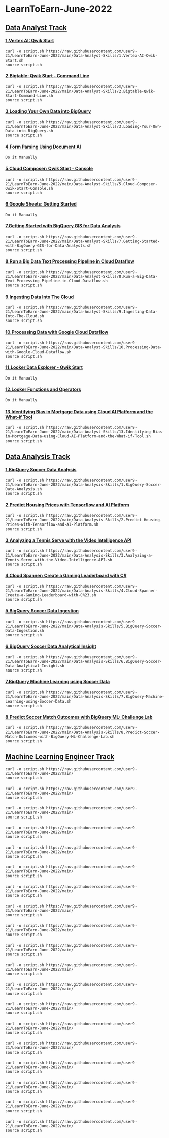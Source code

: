 # LearnToEarn-June-2022


## [Data Analyst Track](https://www.cloudskillsboost.google/games/2854)

#### [1.Vertex AI: Qwik Start](https://github.com/user9-21/LearnToEarn-June-2022/blob/main/Data-Analyst-Skills/1.Vertex-AI-Qwik-Start.sh)
```
curl -o script.sh https://raw.githubusercontent.com/user9-21/LearnToEarn-June-2022/main/Data-Analyst-Skills/1.Vertex-AI-Qwik-Start.sh
source script.sh

```
 
#### [2.Bigtable: Qwik Start - Command Line](https://github.com/user9-21/LearnToEarn-June-2022/blob/main/Data-Analyst-Skills/2.Bigtable-Qwik-Start-Command-Line.sh)
```
curl -o script.sh https://raw.githubusercontent.com/user9-21/LearnToEarn-June-2022/main/Data-Analyst-Skills/2.Bigtable-Qwik-Start-Command-Line.sh
source script.sh

```
 
#### [3.Loading Your Own Data into BigQuery](https://github.com/user9-21/LearnToEarn-June-2022/blob/main/Data-Analyst-Skills/3.Loading-Your-Own-Data-into-BigQuery.sh)
```
curl -o script.sh https://raw.githubusercontent.com/user9-21/LearnToEarn-June-2022/main/Data-Analyst-Skills/3.Loading-Your-Own-Data-into-BigQuery.sh
source script.sh

```
 
#### [4.Form Parsing Using Document AI]()
```
Do it Manually

```
 
#### [5.Cloud Composer: Qwik Start - Console](https://github.com/user9-21/LearnToEarn-June-2022/blob/main/Data-Analyst-Skills/5.Cloud-Composer-Qwik-Start-Console.sh)
```
curl -o script.sh https://raw.githubusercontent.com/user9-21/LearnToEarn-June-2022/main/Data-Analyst-Skills/5.Cloud-Composer-Qwik-Start-Console.sh
source script.sh

```
 
#### [6.Google Sheets: Getting Started]()
```
Do it Manually

```
 
#### [7.Getting Started with BigQuery GIS for Data Analysts](https://github.com/user9-21/LearnToEarn-June-2022/blob/main/Data-Analyst-Skills/7.Getting-Started-with-BigQuery-GIS-for-Data-Analysts.sh)
```
curl -o script.sh https://raw.githubusercontent.com/user9-21/LearnToEarn-June-2022/main/Data-Analyst-Skills/7.Getting-Started-with-BigQuery-GIS-for-Data-Analysts.sh
source script.sh

```
 
#### [8.Run a Big Data Text Processing Pipeline in Cloud Dataflow](https://github.com/user9-21/LearnToEarn-June-2022/blob/main/Data-Analyst-Skills/8.Run-a-Big-Data-Text-Processing-Pipeline-in-Cloud-Dataflow.sh)
```
curl -o script.sh https://raw.githubusercontent.com/user9-21/LearnToEarn-June-2022/main/Data-Analyst-Skills/8.Run-a-Big-Data-Text-Processing-Pipeline-in-Cloud-Dataflow.sh
source script.sh

```
 
#### [9.Ingesting Data Into The Cloud](https://github.com/user9-21/LearnToEarn-June-2022/blob/main/Data-Analyst-Skills/9.Ingesting-Data-Into-The-Cloud.sh)
```
curl -o script.sh https://raw.githubusercontent.com/user9-21/LearnToEarn-June-2022/main/Data-Analyst-Skills/9.Ingesting-Data-Into-The-Cloud.sh
source script.sh

```
 
#### [10.Processing Data with Google Cloud Dataflow](https://github.com/user9-21/LearnToEarn-June-2022/blob/main/Data-Analyst-Skills/10.Processing-Data-with-Google-Cloud-Dataflow.sh)
```
curl -o script.sh https://raw.githubusercontent.com/user9-21/LearnToEarn-June-2022/main/Data-Analyst-Skills/10.Processing-Data-with-Google-Cloud-Dataflow.sh
source script.sh

```
 
#### [11.Looker Data Explorer - Qwik Start]()
```
Do it Manually

```
 
#### [12.Looker Functions and Operators]()
```
Do it Manually

```
 
#### [13.Identifying Bias in Mortgage Data using Cloud AI Platform and the What-if Tool](https://github.com/user9-21/LearnToEarn-June-2022/blob/main/Data-Analyst-Skills/13.Identifying-Bias-in-Mortgage-Data-using-Cloud-AI-Platform-and-the-What-if-Tool.sh)
```
curl -o script.sh https://raw.githubusercontent.com/user9-21/LearnToEarn-June-2022/main/Data-Analyst-Skills/13.Identifying-Bias-in-Mortgage-Data-using-Cloud-AI-Platform-and-the-What-if-Tool.sh
source script.sh

```

## [Data Analysis Track](https://www.cloudskillsboost.google/games/2860)

#### [1.BigQuery Soccer Data Analysis](https://github.com/user9-21/LearnToEarn-June-2022/blob/main/Data-Analysis-Skills/1.BigQuery-Soccer-Data-Analysis.sh)
```
curl -o script.sh https://raw.githubusercontent.com/user9-21/LearnToEarn-June-2022/main/Data-Analysis-Skills/1.BigQuery-Soccer-Data-Analysis.sh
source script.sh

```
 
#### [2.Predict Housing Prices with Tensorflow and AI Platform](https://github.com/user9-21/LearnToEarn-June-2022/blob/main/Data-Analysis-Skills/2.Predict-Housing-Prices-with-Tensorflow-and-AI-Platform.sh)
```
curl -o script.sh https://raw.githubusercontent.com/user9-21/LearnToEarn-June-2022/main/Data-Analysis-Skills/2.Predict-Housing-Prices-with-Tensorflow-and-AI-Platform.sh
source script.sh

```
 
#### [3.Analyzing a Tennis Serve with the Video Intelligence API](https://github.com/user9-21/LearnToEarn-June-2022/blob/main/Data-Analysis-Skills/3.Analyzing-a-Tennis-Serve-with-the-Video-Intelligence-API.sh)
```
curl -o script.sh https://raw.githubusercontent.com/user9-21/LearnToEarn-June-2022/main/Data-Analysis-Skills/3.Analyzing-a-Tennis-Serve-with-the-Video-Intelligence-API.sh
source script.sh

```
 
#### [4.Cloud Spanner: Create a Gaming Leaderboard with C#](https://github.com/user9-21/LearnToEarn-June-2022/blob/main/Data-Analysis-Skills/4.Cloud-Spanner-Create-a-Gaming-Leaderboard-with-C%23.sh)
```
curl -o script.sh https://raw.githubusercontent.com/user9-21/LearnToEarn-June-2022/main/Data-Analysis-Skills/4.Cloud-Spanner-Create-a-Gaming-Leaderboard-with-C%23.sh
source script.sh

```
 
#### [5.BigQuery Soccer Data Ingestion](https://github.com/user9-21/LearnToEarn-June-2022/blob/main/Data-Analysis-Skills/5.BigQuery-Soccer-Data-Ingestion.sh)
```
curl -o script.sh https://raw.githubusercontent.com/user9-21/LearnToEarn-June-2022/main/Data-Analysis-Skills/5.BigQuery-Soccer-Data-Ingestion.sh
source script.sh

```
 
#### [6.BigQuery Soccer Data Analytical Insight](https://github.com/user9-21/LearnToEarn-June-2022/blob/main/Data-Analysis-Skills/6.BigQuery-Soccer-Data-Analytical-Insight.sh)
```
curl -o script.sh https://raw.githubusercontent.com/user9-21/LearnToEarn-June-2022/main/Data-Analysis-Skills/6.BigQuery-Soccer-Data-Analytical-Insight.sh
source script.sh

```
 
#### [7.BigQuery Machine Learning using Soccer Data](https://github.com/user9-21/LearnToEarn-June-2022/blob/main/Data-Analysis-Skills/7.BigQuery-Machine-Learning-using-Soccer-Data.sh)
```
curl -o script.sh https://raw.githubusercontent.com/user9-21/LearnToEarn-June-2022/main/Data-Analysis-Skills/7.BigQuery-Machine-Learning-using-Soccer-Data.sh
source script.sh

```
 
#### [8.Predict Soccer Match Outcomes with BigQuery ML: Challenge Lab](https://github.com/user9-21/LearnToEarn-June-2022/blob/main/Data-Analysis-Skills/8.Predict-Soccer-Match-Outcomes-with-BigQuery-ML-Challenge-Lab.sh)
```
curl -o script.sh https://raw.githubusercontent.com/user9-21/LearnToEarn-June-2022/main/Data-Analysis-Skills/8.Predict-Soccer-Match-Outcomes-with-BigQuery-ML-Challenge-Lab.sh
source script.sh

```

## [Machine Learning Engineer Track](https://www.cloudskillsboost.google/games/2861)

#### []()
```
curl -o script.sh https://raw.githubusercontent.com/user9-21/LearnToEarn-June-2022/main/
source script.sh

```
 
#### []()
```
curl -o script.sh https://raw.githubusercontent.com/user9-21/LearnToEarn-June-2022/main/
source script.sh

```
 
#### []()
```
curl -o script.sh https://raw.githubusercontent.com/user9-21/LearnToEarn-June-2022/main/
source script.sh

```
 
#### []()
```
curl -o script.sh https://raw.githubusercontent.com/user9-21/LearnToEarn-June-2022/main/
source script.sh

```
 
#### []()
```
curl -o script.sh https://raw.githubusercontent.com/user9-21/LearnToEarn-June-2022/main/
source script.sh

```
 
#### []()
```
curl -o script.sh https://raw.githubusercontent.com/user9-21/LearnToEarn-June-2022/main/
source script.sh

```
 
#### []()
```
curl -o script.sh https://raw.githubusercontent.com/user9-21/LearnToEarn-June-2022/main/
source script.sh

```
 
#### []()
```
curl -o script.sh https://raw.githubusercontent.com/user9-21/LearnToEarn-June-2022/main/
source script.sh

```
 
#### []()
```
curl -o script.sh https://raw.githubusercontent.com/user9-21/LearnToEarn-June-2022/main/
source script.sh

```
 
#### []()
```
curl -o script.sh https://raw.githubusercontent.com/user9-21/LearnToEarn-June-2022/main/
source script.sh

```
 
#### []()
```
curl -o script.sh https://raw.githubusercontent.com/user9-21/LearnToEarn-June-2022/main/
source script.sh

```
 
#### []()
```
curl -o script.sh https://raw.githubusercontent.com/user9-21/LearnToEarn-June-2022/main/
source script.sh

```
 
#### []()
```
curl -o script.sh https://raw.githubusercontent.com/user9-21/LearnToEarn-June-2022/main/
source script.sh

```
 
#### []()
```
curl -o script.sh https://raw.githubusercontent.com/user9-21/LearnToEarn-June-2022/main/
source script.sh

```
 
#### []()
```
curl -o script.sh https://raw.githubusercontent.com/user9-21/LearnToEarn-June-2022/main/
source script.sh

```
 
#### []()
```
curl -o script.sh https://raw.githubusercontent.com/user9-21/LearnToEarn-June-2022/main/
source script.sh

```
 
#### []()
```
curl -o script.sh https://raw.githubusercontent.com/user9-21/LearnToEarn-June-2022/main/
source script.sh

```
 
#### []()
```
curl -o script.sh https://raw.githubusercontent.com/user9-21/LearnToEarn-June-2022/main/
source script.sh

```
 
#### []()
```
curl -o script.sh https://raw.githubusercontent.com/user9-21/LearnToEarn-June-2022/main/
source script.sh

```
 
